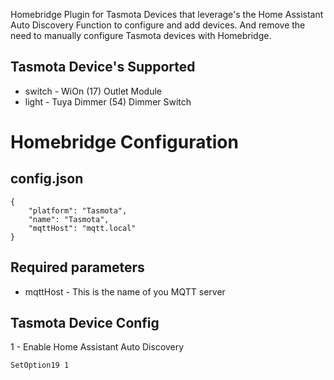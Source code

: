 Homebridge Plugin for Tasmota Devices that leverage's the Home Assistant Auto Discovery Function to configure and add devices.  And remove the need to manually configure Tasmota devices with Homebridge.

## Tasmota Device's Supported

* switch - WiOn (17) Outlet Module
* light - Tuya Dimmer (54) Dimmer Switch

# Homebridge Configuration

## config.json

```
{
    "platform": "Tasmota",
    "name": "Tasmota",
    "mqttHost": "mqtt.local"
}
```

## Required parameters

* mqttHost - This is the name of you MQTT server

## Tasmota Device Config

1 - Enable Home Assistant Auto Discovery

```
SetOption19 1
```

